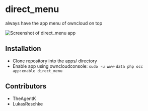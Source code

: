 # direct_menu
always have the app menu of owncloud on top

![Screenshot of direct_menu app](2015-06-11-162604_554x168_scrot.png)


## Installation

- Clone repository into the apps/ directory
- Enable app using owncloudconsole: ```sudo -u www-data php occ app:enable direct_menu```

## Contributors

- TheAgentK
- LukasReschke
